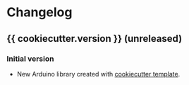 # Changelog

## {{ cookiecutter.version }} (unreleased)

### Initial version
 * New Arduino library created with [cookiecutter template](https://github.com/MyHumanKit/cookiecutter-arduino-lib).

